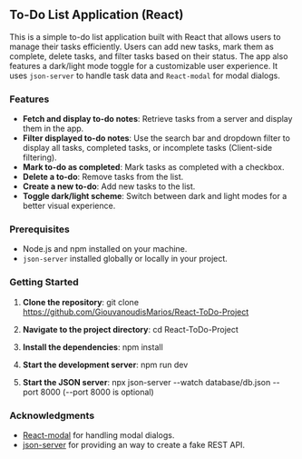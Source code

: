 ## To-Do List Application (React)

This is a simple to-do list application built with React that allows users to manage their tasks efficiently. Users can add new tasks, mark them as complete, delete tasks, and filter tasks based on their status. The app also features a dark/light mode toggle for a customizable user experience. It uses `json-server` to handle task data and `React-modal` for modal dialogs.

### Features

- **Fetch and display to-do notes**: Retrieve tasks from a server and display them in the app.
- **Filter displayed to-do notes**: Use the search bar and dropdown filter to display all tasks, completed tasks, or incomplete tasks (Client-side filtering).
- **Mark to-do as completed**: Mark tasks as completed with a checkbox.
- **Delete a to-do**: Remove tasks from the list.
- **Create a new to-do**: Add new tasks to the list.
- **Toggle dark/light scheme**: Switch between dark and light modes for a better visual experience.

### Prerequisites

- Node.js and npm installed on your machine.
- `json-server` installed globally or locally in your project.

### Getting Started

1. **Clone the repository**:
   git clone https://github.com/GiouvanoudisMarios/React-ToDo-Project

2. **Navigate to the project directory**:
   cd React-ToDo-Project

3. **Install the dependencies**:
   npm install

4. **Start the development server**:
   npm run dev

5. **Start the JSON server**:
   npx json-server --watch database/db.json --port 8000 (--port 8000 is optional)

### Acknowledgments

- [React-modal](https://github.com/reactjs/react-modal) for handling modal dialogs.
- [json-server](https://github.com/typicode/json-server) for providing an way to create a fake REST API.
